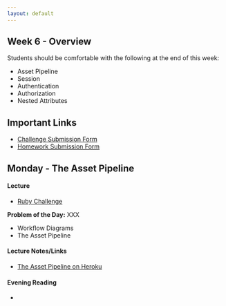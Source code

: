 ```yaml
---
layout: default
---
```


## Week 6 - Overview

Students should be comfortable with the following at the end of this week:

* Asset Pipeline
* Session
* Authentication
* Authorization
* Nested Attributes


## Important Links

* [Challenge Submission Form](http://goo.gl/forms/OzzXZL6iEF)
* [Homework Submission Form](http://goo.gl/forms/o9so3mi9Sd)


## Monday - The Asset Pipeline

#### Lecture

* [Ruby Challenge]()

**Problem of the Day:** XXX

* Workflow Diagrams
* The Asset Pipeline

#### Lecture Notes/Links

* [The Asset Pipeline on Heroku](https://devcenter.heroku.com/articles/rails-4-asset-pipeline)

#### Evening Reading

*

#### Assignment

[Menu](https://github.com/tiyd-rails-2015-01/menu)


## Tuesday - Session and Authentication

#### Lecture

* [Ruby Challenge]()

**Problem of the Day:** XXX

* Session
* Authentication

#### Lecture Notes/Links

*

#### Evening Reading

*

#### Assignment

[Teacherbook](https://github.com/tiyd-rails-2015-01/simple_authentication)


## Wednesday - Authorization and Scope

#### Lecture

* [Ruby Challenge]()

**Problem of the Day:** XXX

* Authorization
* Scope
  * `default_scope`
* Delegation
  * `delegate :category, to: :phone_categories`


#### Lecture Notes/Links

*

#### Evening Reading

*

#### Assignment

[Gradebook](https://github.com/tiyd-rails-2015-01/gradebook)
* [Achievement Gradebook](https://github.com/tiyd-rails-2015-01/achievement_gradebook)
  * [Repository to use as a Starting Point](https://github.com/tiyd-rails-2015-01/Gradebook-1)



## Thursday - Nested Attributes

#### Lecture

* [Ruby Challenge]()

**Problem of the Day:** XXX

* accepts_nested_attributes

#### Lecture Notes/Links

*

#### Assignment

* Begin [Survey Opossum](https://github.com/tiyd-rails-2015-01/survey_opossum)

  1. Create an ERD for the data structure needed to accomplish this.
  2. Create a new Rails app with all models and migrations needed for this project.
  3. Consider scaffolding the Survey class.  That's where most of your work will be done.
  4. Deploy to Heroku.  Make sure that you can migrate and load a page (any page) in your browser without errors.


## Weekend Assignment - As Pairs

[Survey Opossum](https://github.com/tiyd-rails-2015-01/survey_opossum)
